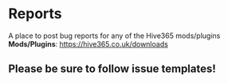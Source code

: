 # Reports
A place to post bug reports for any of the Hive365 mods/plugins   
**Mods/Plugins**: https://hive365.co.uk/downloads
## Please be sure to follow issue templates!
